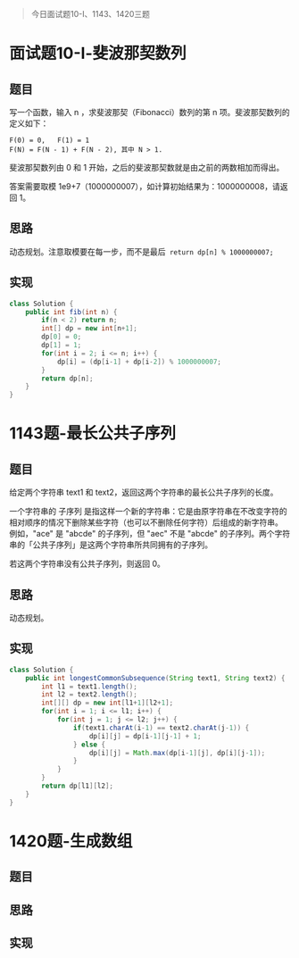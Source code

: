 > 今日面试题10-Ⅰ、1143、1420三题

# 面试题10-Ⅰ-斐波那契数列

## 题目

写一个函数，输入 n ，求斐波那契（Fibonacci）数列的第 n 项。斐波那契数列的定义如下：

```
F(0) = 0,   F(1) = 1
F(N) = F(N - 1) + F(N - 2), 其中 N > 1.
```


斐波那契数列由 0 和 1 开始，之后的斐波那契数就是由之前的两数相加而得出。

答案需要取模 1e9+7（1000000007），如计算初始结果为：1000000008，请返回 1。

## 思路

动态规划。注意取模要在每一步，而不是最后` return dp[n] % 1000000007;`

## 实现

```java
class Solution {
    public int fib(int n) {
        if(n < 2) return n;
        int[] dp = new int[n+1];
        dp[0] = 0;
        dp[1] = 1;
        for(int i = 2; i <= n; i++) {
            dp[i] = (dp[i-1] + dp[i-2]) % 1000000007;
        }
        return dp[n];
    }
}
```



# 1143题-最长公共子序列

## 题目

给定两个字符串 text1 和 text2，返回这两个字符串的最长公共子序列的长度。

一个字符串的 子序列 是指这样一个新的字符串：它是由原字符串在不改变字符的相对顺序的情况下删除某些字符（也可以不删除任何字符）后组成的新字符串。
例如，"ace" 是 "abcde" 的子序列，但 "aec" 不是 "abcde" 的子序列。两个字符串的「公共子序列」是这两个字符串所共同拥有的子序列。

若这两个字符串没有公共子序列，则返回 0。

## 思路

动态规划。

## 实现

```java
class Solution {
    public int longestCommonSubsequence(String text1, String text2) {
        int l1 = text1.length();
        int l2 = text2.length();
        int[][] dp = new int[l1+1][l2+1];
        for(int i = 1; i <= l1; i++) {
            for(int j = 1; j <= l2; j++) {
                if(text1.charAt(i-1) == text2.charAt(j-1)) {
                    dp[i][j] = dp[i-1][j-1] + 1;
                } else {
                    dp[i][j] = Math.max(dp[i-1][j], dp[i][j-1]);
                }
            }
        }
        return dp[l1][l2];
    }
}
```



# 1420题-生成数组

## 题目



## 思路



## 实现

```java

```


